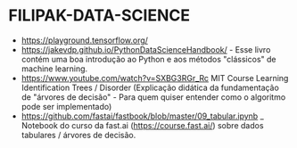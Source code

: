 # FILIPAK-DATA-SCIENCE
* https://playground.tensorflow.org/
* https://jakevdp.github.io/PythonDataScienceHandbook/ - Esse livro contém uma boa introdução ao Python e aos métodos "clássicos" de machine learning.
* https://www.youtube.com/watch?v=SXBG3RGr_Rc MIT Course Learning Identification Trees / Disorder (Explicação didática da fundamentação de "árvores de decisão" - Para quem quiser entender como o algoritmo pode ser implementado)
* https://github.com/fastai/fastbook/blob/master/09_tabular.ipynb _ Notebook do curso da fast.ai (https://course.fast.ai/) sobre dados tabulares / árvores de decisão.
